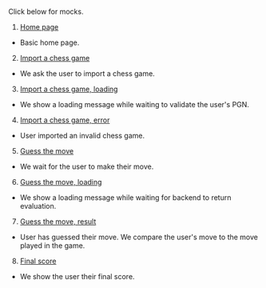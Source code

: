 Click below for mocks.

1. [Home page](./01.html)
  * Basic home page.
2. [Import a chess game](./02.html)
  * We ask the user to import a chess game.
3. [Import a chess game, loading](./03.html)
  * We show a loading message while waiting to validate the user's PGN.
4. [Import a chess game, error](./04.html)
  * User imported an invalid chess game.
5. [Guess the move](./05.html)
  * We wait for the user to make their move.
6. [Guess the move, loading](./06.html)
  * We show a loading message while waiting for backend to return evaluation.
7. [Guess the move, result](./07.html)
  * User has guessed their move. We compare the user's move to the move played in the game.
8. [Final score](./08.html)
  * We show the user their final score.